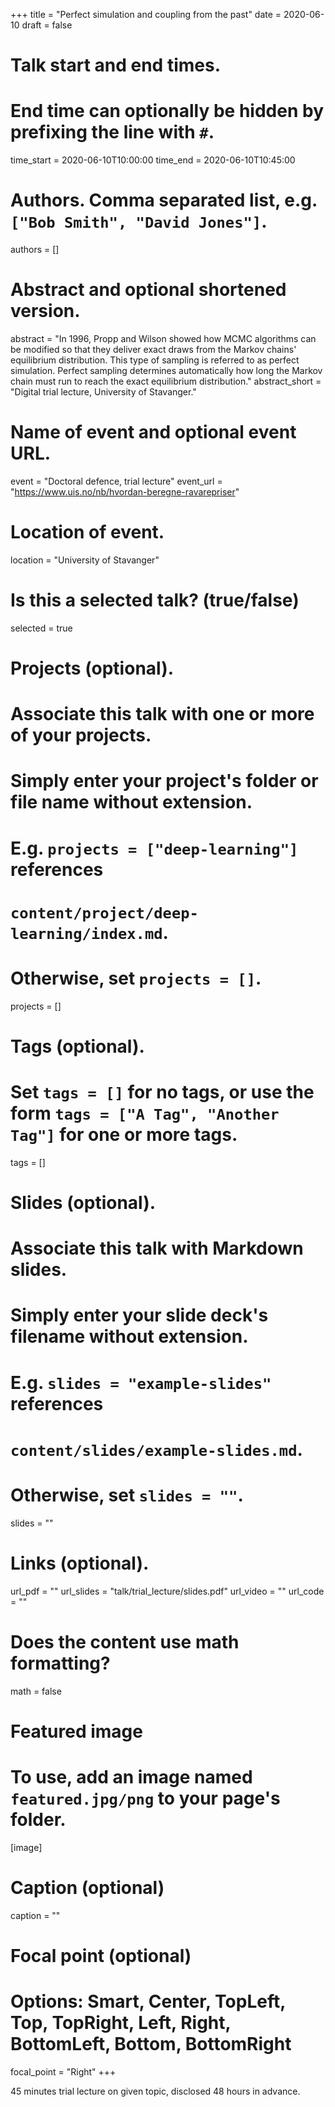 +++
title = "Perfect simulation and coupling from the past"
date = 2020-06-10
draft = false

# Talk start and end times.
#   End time can optionally be hidden by prefixing the line with `#`.
time_start = 2020-06-10T10:00:00
time_end = 2020-06-10T10:45:00

# Authors. Comma separated list, e.g. `["Bob Smith", "David Jones"]`.
authors = []

# Abstract and optional shortened version.
abstract = "In 1996, Propp and Wilson showed how MCMC algorithms can be modified so that they deliver exact draws from the Markov chains' equilibrium distribution. This type of sampling is referred to as perfect simulation. Perfect sampling determines automatically how long the Markov chain must run to reach the exact equilibrium distribution."
abstract_short = "Digital trial lecture, University of Stavanger."

# Name of event and optional event URL.
event = "Doctoral defence, trial lecture"
event_url = "https://www.uis.no/nb/hvordan-beregne-ravarepriser"

# Location of event.
location = "University of Stavanger"

# Is this a selected talk? (true/false)
selected = true

# Projects (optional).
#   Associate this talk with one or more of your projects.
#   Simply enter your project's folder or file name without extension.
#   E.g. `projects = ["deep-learning"]` references 
#   `content/project/deep-learning/index.md`.
#   Otherwise, set `projects = []`.
projects = []

# Tags (optional).
#   Set `tags = []` for no tags, or use the form `tags = ["A Tag", "Another Tag"]` for one or more tags.
tags = []

# Slides (optional).
#   Associate this talk with Markdown slides.
#   Simply enter your slide deck's filename without extension.
#   E.g. `slides = "example-slides"` references 
#   `content/slides/example-slides.md`.
#   Otherwise, set `slides = ""`.
slides = ""

# Links (optional).
url_pdf = ""
url_slides = "talk/trial_lecture/slides.pdf"
url_video = ""
url_code = ""

# Does the content use math formatting?
math = false

# Featured image
# To use, add an image named `featured.jpg/png` to your page's folder. 
[image]
  # Caption (optional)
  caption = ""

  # Focal point (optional)
  # Options: Smart, Center, TopLeft, Top, TopRight, Left, Right, BottomLeft, Bottom, BottomRight
  focal_point = "Right"
+++

45 minutes trial lecture on given topic, disclosed 48 hours in advance.
